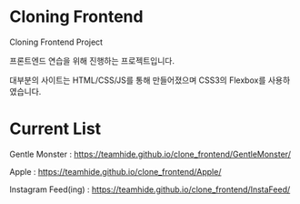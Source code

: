 # Cloning Frontend
Cloning Frontend Project

프론트엔드 연습을 위해 진행하는 프로젝트입니다.

대부분의 사이트는 HTML/CSS/JS를 통해 만들어졌으며 CSS3의 Flexbox를 사용하였습니다.


# Current List

Gentle Monster : https://teamhide.github.io/clone_frontend/GentleMonster/

Apple : https://teamhide.github.io/clone_frontend/Apple/

Instagram Feed(ing) : https://teamhide.github.io/clone_frontend/InstaFeed/
